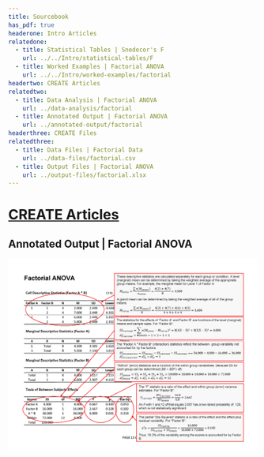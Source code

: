 ```yaml
---
title: Sourcebook
has_pdf: true
headerone: Intro Articles
relatedone:
  - title: Statistical Tables | Snedecor's F
    url: ../../Intro/statistical-tables/F
  - title: Worked Examples | Factorial ANOVA
    url: ../../Intro/worked-examples/factorial
headertwo: CREATE Articles
relatedtwo:
  - title: Data Analysis | Factorial ANOVA
    url: ../data-analysis/factorial
  - title: Annotated Output | Factorial ANOVA
    url: ../annotated-output/factorial
headerthree: CREATE Files
relatedthree:
  - title: Data Files | Factorial Data
    url: ../data-files/factorial.csv
  - title: Output Files | Factorial ANOVA
    url: ../output-files/factorial.xlsx
---
```


# [CREATE Articles](../index.md)

## Annotated Output | Factorial ANOVA

<p align="center"><kbd><img src="factorial.png"></kbd></p>

